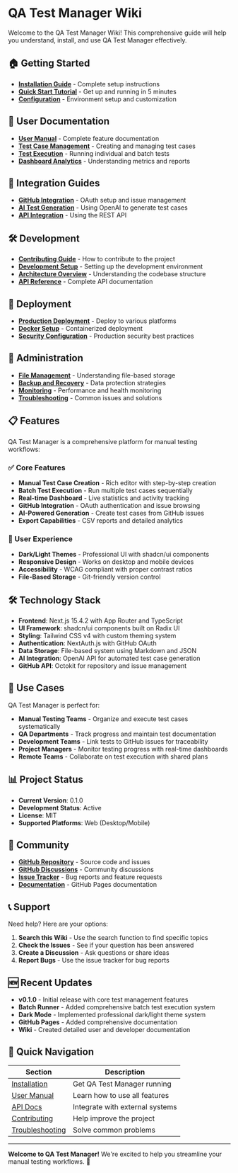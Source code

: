 # QA Test Manager Wiki

Welcome to the QA Test Manager Wiki! This comprehensive guide will help you understand, install, and use QA Test Manager effectively.

## 🏠 Getting Started

- **[Installation Guide](Installation-Guide)** - Complete setup instructions
- **[Quick Start Tutorial](Quick-Start-Tutorial)** - Get up and running in 5 minutes
- **[Configuration](Configuration)** - Environment setup and customization

## 📖 User Documentation

- **[User Manual](User-Manual)** - Complete feature documentation
- **[Test Case Management](Test-Case-Management)** - Creating and managing test cases
- **[Test Execution](Test-Execution)** - Running individual and batch tests
- **[Dashboard Analytics](Dashboard-Analytics)** - Understanding metrics and reports

## 🔗 Integration Guides

- **[GitHub Integration](GitHub-Integration)** - OAuth setup and issue management
- **[AI Test Generation](AI-Test-Generation)** - Using OpenAI to generate test cases
- **[API Integration](API-Integration)** - Using the REST API

## 🛠️ Development

- **[Contributing Guide](Contributing)** - How to contribute to the project
- **[Development Setup](Development-Setup)** - Setting up the development environment
- **[Architecture Overview](Architecture)** - Understanding the codebase structure
- **[API Reference](API-Reference)** - Complete API documentation

## 🚀 Deployment

- **[Production Deployment](Production-Deployment)** - Deploy to various platforms
- **[Docker Setup](Docker-Setup)** - Containerized deployment
- **[Security Configuration](Security)** - Production security best practices

## 🔧 Administration

- **[File Management](File-Management)** - Understanding file-based storage
- **[Backup and Recovery](Backup-Recovery)** - Data protection strategies
- **[Monitoring](Monitoring)** - Performance and health monitoring
- **[Troubleshooting](Troubleshooting)** - Common issues and solutions

## 📋 Features

QA Test Manager is a comprehensive platform for manual testing workflows:

### ✅ Core Features
- **Manual Test Case Creation** - Rich editor with step-by-step creation
- **Batch Test Execution** - Run multiple test cases sequentially
- **Real-time Dashboard** - Live statistics and activity tracking
- **GitHub Integration** - OAuth authentication and issue browsing
- **AI-Powered Generation** - Create test cases from GitHub issues
- **Export Capabilities** - CSV reports and detailed analytics

### 🎨 User Experience
- **Dark/Light Themes** - Professional UI with shadcn/ui components
- **Responsive Design** - Works on desktop and mobile devices
- **Accessibility** - WCAG compliant with proper contrast ratios
- **File-Based Storage** - Git-friendly version control

## 🛠️ Technology Stack

- **Frontend**: Next.js 15.4.2 with App Router and TypeScript
- **UI Framework**: shadcn/ui components built on Radix UI
- **Styling**: Tailwind CSS v4 with custom theming system
- **Authentication**: NextAuth.js with GitHub OAuth
- **Data Storage**: File-based system using Markdown and JSON
- **AI Integration**: OpenAI API for automated test case generation
- **GitHub API**: Octokit for repository and issue management

## 🎯 Use Cases

QA Test Manager is perfect for:

- **Manual Testing Teams** - Organize and execute test cases systematically
- **QA Departments** - Track progress and maintain test documentation
- **Development Teams** - Link tests to GitHub issues for traceability
- **Project Managers** - Monitor testing progress with real-time dashboards
- **Remote Teams** - Collaborate on test execution with shared plans

## 📊 Project Status

- **Current Version**: 0.1.0
- **Development Status**: Active
- **License**: MIT
- **Supported Platforms**: Web (Desktop/Mobile)

## 🤝 Community

- **[GitHub Repository](https://github.com/synjan/qa-demo-1)** - Source code and issues
- **[GitHub Discussions](https://github.com/synjan/qa-demo-1/discussions)** - Community discussions
- **[Issue Tracker](https://github.com/synjan/qa-demo-1/issues)** - Bug reports and feature requests
- **[Documentation](https://synjan.github.io/qa-demo-1/)** - GitHub Pages documentation

## 📞 Support

Need help? Here are your options:

1. **Search this Wiki** - Use the search function to find specific topics
2. **Check the Issues** - See if your question has been answered
3. **Create a Discussion** - Ask questions or share ideas
4. **Report Bugs** - Use the issue tracker for bug reports

## 🆕 Recent Updates

- **v0.1.0** - Initial release with core test management features
- **Batch Runner** - Added comprehensive batch test execution system
- **Dark Mode** - Implemented professional dark/light theme system
- **GitHub Pages** - Added comprehensive documentation
- **Wiki** - Created detailed user and developer documentation

## 🔄 Quick Navigation

| Section | Description |
|---------|-------------|
| [Installation](Installation-Guide) | Get QA Test Manager running |
| [User Manual](User-Manual) | Learn how to use all features |
| [API Docs](API-Reference) | Integrate with external systems |
| [Contributing](Contributing) | Help improve the project |
| [Troubleshooting](Troubleshooting) | Solve common problems |

---

**Welcome to QA Test Manager!** We're excited to help you streamline your manual testing workflows. 🎉